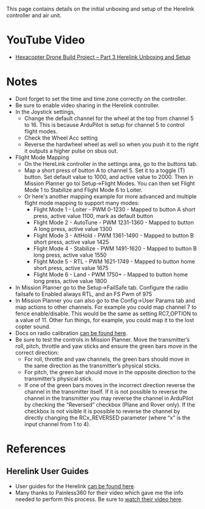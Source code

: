 This page contains details on the initial unboxing and setup of the Herelink controller and air unit.


# YouTube Video
- [Hexacopter Drone Build Project – Part 3 Herelink Unboxing and Setup](https://youtu.be/6hCZ1OqMMvg)

# Notes
- Dont forget to set the time and time zone correctly on the controller.
- Be sure to enable video sharing in the Herelink controller.
- In the Joystick settings, 
  - Change the default channel for the wheel at the top from channel 5 to 16. This is because ArduPilot is setup for channel 5 to control flight modes.
  - Check the Wheel Acc setting
  - Reverse the hardwheel wheel as well so when you push it to the right it outputs a higher pulse on sbus out.
- Flight Mode Mapping
  - On the HereLink controller in the settings area, go to the buttons tab.
  - Map a short press of button A to channel 5. Set it to a toggle (T) button. Set default value to 1000, and active value to 2000. Then in Mission Planner go toi Setup->Flight Modes. You can then set Flight Mode 1 to Stabilize and Flight Mode 6 to Loiter.
  - Or here's another mapping example for more advanced and multiple flight mode mapping to support many modes:
    -  Flight Mode 1 - Loiter - PWM 0-1230 - Mapped to button A short press, active value 1100, mark as default button
    -  Flight Mode 2 - AutoTune - PWM 1231-1360 - Mapped to button A long press, active value 1300
    -  Flight Mode 3 - AltHold - PWM 1361-1490 - Mapped to button B short press, active value 1425
    -  Flight Mode 4 - Stabilize - PWM 1491-1620 - Mapped to button B long press, active value 1550
    -  Flight Mode 5 - RTL - PWM 1621-1749 - Mapped to button home short press, active value 1675
    -  Flight Mode 6 - Land - PWM 1750+ - Mapped to button home long press, active value 1800
- In Mission Planner go to the Setup->FailSafe tab. Configure the radio failsafe to Enabled always RTL, and an FS Pwm of 975
- In Mission Planner you can also go to the Config->User Params tab and map actions to other channels. For example you could map channel 7 to fence enable/disable. This would be the same as setting RC7_OPTION to a value of 11. Other fun things, for example, you could map it to the lost copter sound.
- Docs on radio calibration [can be found here](https://ardupilot.org/copter/docs/common-radio-control-calibration.html).
- Be sure to test the controls in Mission Planner. Move the transmitter’s roll, pitch, throttle and yaw sticks and ensure the green bars move in the correct direction:
  - For roll, throttle and yaw channels, the green bars should move in the same direction as the transmitter’s physical sticks.
  - For pitch, the green bar should move in the opposite direction to the transmitter’s physical stick.
  - If one of the green bars moves in the incorrect direction reverse the channel in the transmitter itself. If it is not possible to reverse the channel in the transmitter you may reverse the channel in ArduPilot by checking the “Reversed” checkbox (Plane and Rover only). If the checkbox is not visible it is possible to reverse the channel by directly changing the RCx_REVERSED parameter (where “x” is the input channel from 1 to 4).
    

# References 
## Herelink User Guides
- User guides for the Herelink [can be found here](https://docs.cubepilot.org/user-guides/herelink/herelink-user-guides).
- Many thanks to Painless360 for their video which gave me the info needed to perform this process. Be sure to [watch their video here](https://www.youtube.com/watch?v=DVPRaErKsn0&t=2167s).